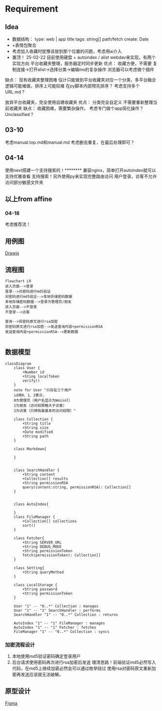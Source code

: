 # Requirement

## Idea

* 数据结构：
  type: web | app
  title
  tags: string[]
  path/fetch
  create: Date
* +表情包聚合
* 考虑加入收藏时犹豫该放到那个位置的问题，考虑用ai介入
* 置顶！
  25-02-22
  目前使用硬盘 + autoindex / alist webdav来实现，有两个实现方向
  平台收藏夹整理，服务器定时同步更新
  优点：
  收藏方便，不需要 复制连接->打开alist->选择分类->编辑ms的复杂操作
  浏览器可以考虑做个插件

缺点：
现有收藏夹整理困难
估计只能做到平台收藏夹对应一个分类，多平台融合逻辑可能难做，排序上可能较难
在py脚本内部预先排序？
考虑支持多个URL.md？

放弃平台收藏夹，完全使用自建收藏夹
优点：
分类完全自定义
不需要重新整理当前收藏夹
缺点：
收藏困难，需要繁杂操作。
考虑专门做个app简化操作？
Unclassified？

## 03-10

考虑manual.top.md和manual.md
考虑删去重复，在最后处理即可？

## 04-14

使用next搭建一个支持搜索的！********
兼容nginx，简单打开autoindex就可以支持优雅查看
支持搜索！另外使用py来实现完整路由访问
用户登录，访客不允许访问部分敏感文件夹

## 以上from affine

### 04-18

考虑推荐流！

## 用例图

[Drawio](/docs/UseCase.drawio)

## 流程图

```mermaid
flowchart LR
进入页面-->登录
登录-->对密码进行md5验证
对密码进行md5验证-->本地存储密码数据
本地存储密码数据-->登录为管理员/朋友
进入页面-->不登录
不登录-->访客

查询-->将密码原文进行rsa加密
将密码原文进行rsa加密-->发送查询内容+permissionRSA
发送查询内容+permissionRSA-->更新数据


```

## 数据模型

<!-- !不行……从头自己思考一遍…… -->

```mermaid
classDiagram
    class User {
        +Number id
        +Sting localToken
        verify()
    }
    note for User "只存在三个用户
    id用0、1、2表示，
    0为管理员（用户名显示为Woisol）
    1为朋友（访问权限略大于访客）
    2为访客（只拥有最基本的访问权限）"

    class Collection {
        +String title
        +String size
        +Date modified
        +String path
    }

    class Markdown{

    }


    class SearchHandler {
        +String content
        +Collection[] results
        +String permissionRSA
        query(content:string, permissionRSA): Collection[]
    }


    class AutoIndex{

    }
    class FileManager {
        +Collection[] collections
        sort()
    }

    class Fetcher{
        +String SERVER_URL
        +String DEBUG_MODE
        +String permissionToken
        fetch(permissionToken): Collection[]
    }

    class Setting{
        +String queryMethod
    }

    class LocalStorage {
        +String password
        +String permissionToken
    }

    User "1" -- "0..*" Collection : manages
    User "1" -- "1" SearchHandler : performs
    SearchHandler "1" -- "0..*" Collection : returns

    AutoIndex "1" -- "1" FileManager : manages
    AutoIndex "1" -- "1" Fetcher : fetches
    FileManager "1" -- "0..*" Collection : syncs
```

### 加密流程设计

1. 本地使用md5验证密码确定登录用户
2. 后台请求使用密码再次进行rsa加密后发送
    理清思路！前端验证md5必然写入代码，在md5上继续加密必然会可以通过枚举绕过
    使用rsa对密码原文重新加密再发送应该就无法破解。

## 原型设计

[Figma](https://www.figma.com/design/DFAvhMmE2lpVq2HF6mQZpr/CollectionFetch?node-id=0-1&t=1Khxv9XddWJQzQ6B-1)
